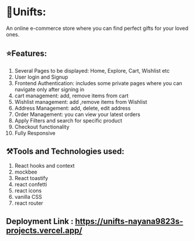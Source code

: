 
# 🎁Unifts:
 An online e-commerce store where you can find perfect gifts for your loved ones.

## ⭐Features:

1. Several Pages to be displayed: Home, Explore, Cart, Wishlist etc
2. User login and Signup
3. Frontend Authentication: includes some private pages where you can navigate only after signing in
4. cart management: add, remove items from cart
5. Wishlist management: add ,remove items from Wishlist
6. Address Management: add, delete, edit address
7. Order Management: you can view your latest orders
8. Apply Filters and search for specific product
10. Checkout functionality
11. Fully Responsive

## ⚒️Tools and Technologies used:

1. React hooks and context
2. mockbee
3. React toastify
4. react confetti
5. react icons
6. vanilla CSS
7. react router

## Deployment Link : https://unifts-nayana9823s-projects.vercel.app/
